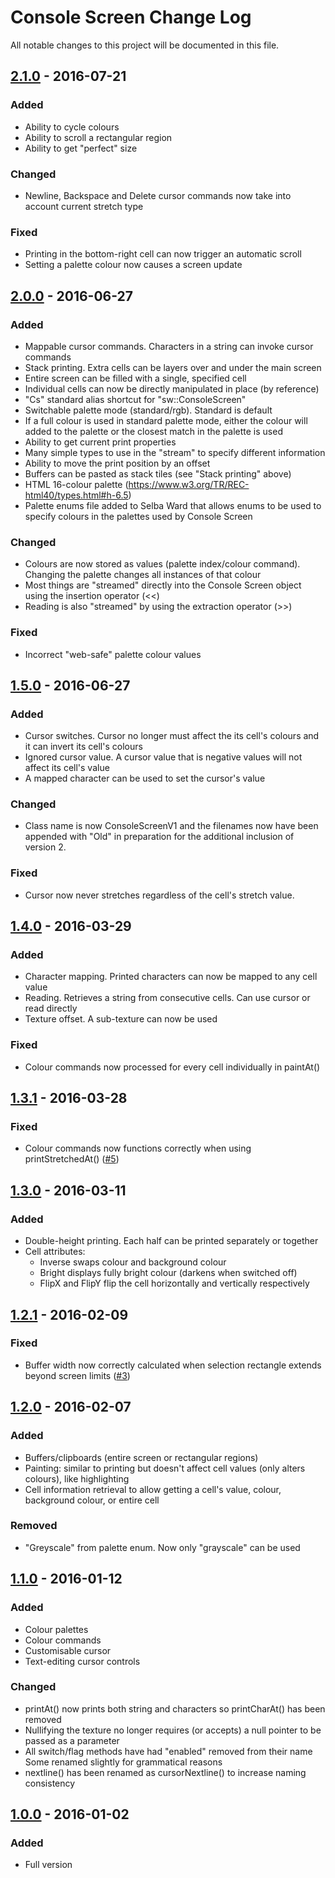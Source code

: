 # Console Screen Change Log
All notable changes to this project will be documented in this file.

## [2.1.0] - 2016-07-21
### Added
- Ability to cycle colours
- Ability to scroll a rectangular region
- Ability to get "perfect" size

### Changed
- Newline, Backspace and Delete cursor commands now take into account current stretch type

### Fixed
- Printing in the bottom-right cell can now trigger an automatic scroll
- Setting a palette colour now causes a screen update

## [2.0.0] - 2016-06-27
### Added
- Mappable cursor commands. Characters in a string can invoke cursor commands
- Stack printing. Extra cells can be layers over and under the main screen
- Entire screen can be filled with a single, specified cell
- Individual cells can now be directly manipulated in place (by reference)
- "Cs" standard alias shortcut for "sw::ConsoleScreen"
- Switchable palette mode (standard/rgb). Standard is default
- If a full colour is used in standard palette mode, either the colour will added to the palette or the closest match in the palette is used
- Ability to get current print properties
- Many simple types to use in the "stream" to specify different information
- Ability to move the print position by an offset
- Buffers can be pasted as stack tiles (see "Stack printing" above)
- HTML 16-colour palette (https://www.w3.org/TR/REC-html40/types.html#h-6.5)
- Palette enums file added to Selba Ward that allows enums to be used to specify colours in the palettes used by Console Screen

### Changed
- Colours are now stored as values (palette index/colour command). Changing the palette changes all instances of that colour
- Most things are "streamed" directly into the Console Screen object using the insertion operator (<<)
- Reading is also "streamed" by using the extraction operator (>>)

### Fixed
- Incorrect "web-safe" palette colour values

## [1.5.0] - 2016-06-27
### Added
- Cursor switches. Cursor no longer must affect the its cell's colours and it can invert its cell's colours
- Ignored cursor value. A cursor value that is negative values will not affect its cell's value
- A mapped character can be used to set the cursor's value

### Changed
- Class name is now ConsoleScreenV1 and the filenames now have been appended with "Old" in preparation for the additional inclusion of version 2.

### Fixed
- Cursor now never stretches regardless of the cell's stretch value.

## [1.4.0] - 2016-03-29
### Added
- Character mapping. Printed characters can now be mapped to any cell value
- Reading. Retrieves a string from consecutive cells. Can use cursor or read directly
- Texture offset. A sub-texture can now be used

### Fixed
- Colour commands now processed for every cell individually in paintAt()

## [1.3.1] - 2016-03-28
### Fixed
- Colour commands now functions correctly when using printStretchedAt() ([#5])

## [1.3.0] - 2016-03-11
### Added
- Double-height printing. Each half can be printed separately or together
- Cell attributes:
    - Inverse swaps colour and background colour
    - Bright displays fully bright colour (darkens when switched off)
    - FlipX and FlipY flip the cell horizontally and vertically respectively

## [1.2.1] - 2016-02-09
### Fixed
- Buffer width now correctly calculated when selection rectangle extends beyond screen limits ([#3])

## [1.2.0] - 2016-02-07
### Added
- Buffers/clipboards (entire screen or rectangular regions)
- Painting: similar to printing but doesn't affect cell values (only alters colours), like highlighting
- Cell information retrieval to allow getting a cell's value, colour, background colour, or entire cell

### Removed
- "Greyscale" from palette enum. Now only "grayscale" can be used

## [1.1.0] - 2016-01-12
### Added
- Colour palettes
- Colour commands
- Customisable cursor
- Text-editing cursor controls

### Changed
- printAt() now prints both string and characters so printCharAt() has been removed
- Nullifying the texture no longer requires (or accepts) a null pointer to be passed as a parameter
- All switch/flag methods have had "enabled" removed from their name
Some renamed slightly for grammatical reasons
- nextline() has been renamed as cursorNextline() to increase naming consistency

## [1.0.0] - 2016-01-02
### Added
- Full version

[2.1.0]: https://github.com/Hapaxia/SelbaWard/commit/d4f771265a3ba6b90b88b59d7b41c8bc835c8db3
[2.0.0]: https://github.com/Hapaxia/SelbaWard/commit/79ab58b379bb0fe540edfab26ec22324a20ca5a6
[1.5.0]: https://github.com/Hapaxia/SelbaWard/commit/9cb2c06b2be8941f418d7eb03c1be893999af063
[1.4.0]: https://github.com/Hapaxia/SelbaWard/commit/3dc18730df9a096d5bbf80d19e7e839357fc985d
[1.3.1]: https://github.com/Hapaxia/SelbaWard/commit/f544eaf2e90d46558dcaeb80c54992def0a18ec8
[1.3.0]: https://github.com/Hapaxia/SelbaWard/commit/661223c925e9c1d57ce11f77462812cd024f9aa9
[1.2.1]: https://github.com/Hapaxia/SelbaWard/commit/2238bc8dfec3580d7da7188bf9a388b5e720ca2e
[1.2.0]: https://github.com/Hapaxia/SelbaWard/commit/37a22dbf625ce1468077c2455266a4b41651952d
[1.1.0]: https://github.com/Hapaxia/SelbaWard/commit/869078f4294e62814c43d63416b5a68af9c5363d
[1.0.0]: https://github.com/Hapaxia/SelbaWard/commit/424ca290165d74de99d00806166dc0b52eb6d5f0

[#3]: https://github.com/Hapaxia/SelbaWard/pull/3
[#5]: https://github.com/Hapaxia/SelbaWard/pull/5

